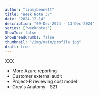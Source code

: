 ```yaml
---
author: "liamjbennett"
title: "Week Note 37"
date: "2024-12-14"
description: "09-Dec-2024 - 13-Dec-2024"
series: ["weeknotes"]
ShowToc: false
ShowBreadCrumbs: false
thumbnail: "/img/main/profile.jpg"
draft: true
---
```


XXX

* More Azure reporting
* Customer external audit
* Project-R reviewing cost model 
* Grey's Anatomy - S21